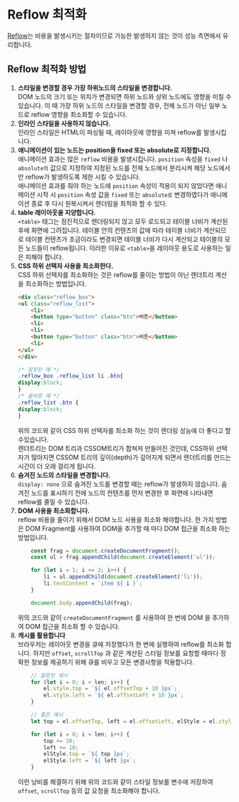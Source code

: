 # Reflow 최적화
[Reflow](reflow_repaint.md)는 비용을 발생시키는 절차이므로 가능한 발생하지 않는 것이 성능 측면에서 유리합니다.
## Reflow 최적화 방법
1. **스타일을 변경할 경우 가장 하위노드의 스타일을 변경합니다.**<br />
DOM 노드의 크기 또는 위치가 변경되면 하위 노드와 상위 노드에도 영향을 미칠 수 있습니다. 이 때 가장 하위 노드의 스타일을 변경할 경우, 전체 노드가 아닌 일부 노드로 reflow 영향을 최소화할 수 있습니다.
2. **인라인 스타일을 사용하지 않습니다.**<br />
인라인 스타일은 HTML이 파싱될 때, 레이아웃에 영향을 미쳐 reflow를 발생시킵니다.
3. **애니메이션이 있는 노드는 position을 fixed 또는 absolute로 지정합니다.**<br />
애니메이션 효과는 많은 `reflow` 비용을 발생시킵니다. `position` 속성을 `fixed` 나 `absolute의` 값으로 지정하여 지정된 노드를 전체 노드에서 분리시켜 해당 노드에서만 reflow가 발생하도록 제한 시킬 수 있습니다.<br />
애니메이션 효과를 줘야 하는 노드에 `position` 속성이 적용이 되지 않았다면 애니메이션 시작 시 `position` 속성 값을 `fixed` 또는 `absolute로` 변경하였다가 애니메이션 종료 후 다시 원복시켜서 렌더링을 최적화 할 수 있다.
4. **table 레이아웃을 지양합니다.**<br />
`<table>` 태그는 점진적으로 렌더링되지 않고 모두 로드되고 테이블 너비가 계산된 후에 화면에 그려집니다. 테이블 안의 컨텐츠의 값에 따라 테이블 너비가 계산되므로 테이블 컨텐츠가 조금이라도 변경되면 테이블 너비가 다시 계산되고 테이블의 모든 노드들이 reflow됩니다. 이러한 이유로 `<table>`을 레이아웃 용도로 사용하는 일은 피해야 합니다.
5. **CSS 하위 선택자 사용을 최소화한다.**<br />
CSS 하위 선택자를 최소화하는 것은 reflow를 줄이는 방법이 아닌 렌더트리 계산을 최소화하는 방법입니다.<br />
    ```html
    <div class="reflow_box">
    <ul class="reflow_list">
        <li>
        <button type="button" class="btn">버튼</button>
        <li>
        <li>
        <button type="button" class="btn">버튼</button>
        <li>
    </ul>
    </div>
    ```
    ```css
    /* 잘못된 예 */
    .reflow_box .reflow_list li .btn{
    display:block;
    }
    /* 올바른 예 */
    .reflow_list .btn {
    display:block;
    }
    ```
    위의 코드와 같이 CSS 하위 선택자를 최소화 하는 것이 렌더링 성능에 더 좋다고 할 수있습니다.<br />
    렌더트리는 DOM 트리과 CSSOM트리가 합쳐져 만들어진 것인데, CSS하위 선택자가 많아지면 CSSOM 트리의 깊이(depth)가 깊어지게 되면서 렌더트리를 만드는 시간이 더 오래 걸리게 됩니다.
6. **숨겨진 노드의 스타일을 변경합니다.**<br />
`display: none` 으로 숨겨진 노드를 변경할 때는 reflow가 발생하지 않습니다. 숨겨진 노드를 표시하기 전에 노드의 컨텐츠를 먼저 변경한 후 화면에 나타내면 reflow를 줄일 수 있습니다.
7. **DOM 사용을 최소화합니다.**<br />
reflow 비용을 줄이기 위해서 DOM 노드 사용을 최소화 해야합니다. 한 가지 방법은 DOM Fragment를 사용하여 DOM을 추가할 때 마다 DOM 접근을 최소화 하는 방법입니다.
    ```javascript
        const frag = document.createDocumentFragment();
        const ul = frag.appendChild(document.createElement('ul'));

        for (let i = 1; i <= 3; i++) {
            li = ul.appendChild(document.createElement('li'));
            li.textContent = `item ${ i }`;
        }

        document.body.appendChild(frag);
    ```
    위의 코드와 같이 `createDocumentFragment` 를 사용하여 한 번에 DOM 을 추가하여 DOM 접근을 최소화 할 수 있습니다.
8. **캐시를 활용합니다**<br />
브라우저는 레이아웃 변경을 큐에 저장했다가 한 번에 실행하여 reflow를 최소화 합니다. 하지만 `offset`, `scrollTop` 과 같은 계산된 스타일 정보를 요청할 때마다 정확한 정보를 제공하기 위해 큐를 비우고 모든 변경사항을 적용합니다.
    ```javascript
        // 잘못된 예시
        for (let i = 0; i < len; i++) {
            el.style.top = `${ el.offsetTop + 10 }px`;
            el.style.left = `${ el.offsetLeft + 10 }px`;
        }

        // 좋은 예시
        let top = el.offsetTop, left = el.offsetLeft, elStyle = el.style;

        for (let i = 0; i < len; i++) {
            top += 10;
            left += 10;
            elStyle.top = `${ top }px`;
            elStyle.left = `${ left }px`;
        }
    ```
    이런 낭비를 해결하기 위해 위의 코드와 같이 스타일 정보를 변수에 저장하여 `offset`, `scrollTop` 등의 값 요청을 최소화해야 합니다.